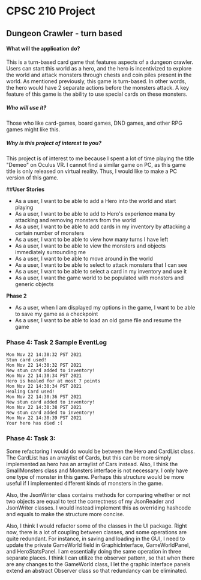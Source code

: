 # CPSC 210 Project

## Dungeon Crawler - turn based

#### What will the application do?  
This is a turn-based card game that features aspects of a dungeon crawler. 
Users can start this world as a hero, and the hero is incentivized to explore the world and attack monsters through
chests and coin piles present in the world. As mentioned previously, this game is turn-based. 
In other words, the hero would have 2 separate actions before the monsters attack.
A key feature of this game is the ability to use special cards on these monsters.

##### Who will use it?
Those who like card-games, board games, DND games, and other RPG games might like this.

##### Why is this project of interest to you?
This project is of interest to me because I spent a lot of time playing the title "Demeo" on Oculus VR.
I cannot find a similar game on PC, as this game title is only released on virtual reality. 
Thus, I would like to make a PC version of this game.


##**User Stories**
- As a user, I want to be able to add a Hero into the world and start playing 
- As a user, I want to be able to add to Hero's experience mana by attacking and removing monsters from the world
- As a user, I want to be able to add cards in my inventory by attacking a certain number of monsters
- As a user, I want to be able to view how many turns I have left
- As a user, I want to be able to view the monsters and objects immediately surrounding me
- As a user, I want to be able to move around in the world
- As a user, I want to be able to select to attack monsters that I can see
- As a user, I want to be able to select a card in my inventory and use it
- As a user, I want the game world to be populated with monsters and generic objects


**Phase 2**
- As a user, when I am displayed my options in the game, I want to be able to save my game as a checkpoint
- As a user, I want to be able to load an old game file and resume the game

### Phase 4: Task 2 Sample EventLog
``` 
Mon Nov 22 14:30:32 PST 2021
Stun card used!
Mon Nov 22 14:30:32 PST 2021
New stun card added to inventory!
Mon Nov 22 14:30:34 PST 2021
Hero is healed for at most 7 points
Mon Nov 22 14:30:34 PST 2021
Healing Card used!
Mon Nov 22 14:30:36 PST 2021
New stun card added to inventory!
Mon Nov 22 14:30:38 PST 2021
New stun card added to inventory!
Mon Nov 22 14:30:39 PST 2021
Your hero has died :( 

``` 
### Phase 4: Task 3: 
Some refactoring I would do would be between the Hero and CardList class.
The CardList has an arraylist of Cards, but this can be more simply implemented as
hero has an arraylist of Cars instead. Also, I think the SmallMonsters class and Monsters interface is not necessary.
I only have one type of monster in this game. Perhaps this structure would be more useful 
if I implemented different kinds of monsters in the game.

Also, the JsonWriter class contains methods for comparing whether or not two objects are equal to 
test the correctness of my JsonReader and JsonWriter classes. I would instead implement this as overriding 
hashcode and equals to make the structure more concise.

Also, I think I would refactor some of the classes in the UI package. Right now,
there is a lot of coupling between classes, and some operations are quite redundant.
For instance, in saving and loading in the GUI, I need to update the private GameWorld 
field in GraphicInterface, GameWorldPanel, and HeroStatsPanel. I am 
essentially doing the same operation in three separate places. I think I can
utilize the observer pattern, so that when there are any changes to the GameWorld class,
I let the graphic interface panels extend an abstract Observer class so that redundancy can 
be eliminated.




